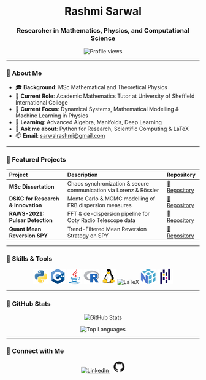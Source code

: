 <!-- ===== PROFILE HEADER ===== -->
<h1 align="center">Rashmi Sarwal</h1>
<h3 align="center">Researcher in Mathematics, Physics, and Computational Science</h3>

<p align="center">
  <img src="https://komarev.com/ghpvc/?username=rashkrish&label=Profile%20views&color=0e75b6&style=flat" alt="Profile views" />
</p>

<hr/>

### 🔹 About Me
- 🎓 **Background**: MSc Mathematical and Theoretical Physics  
- 💼 **Current Role**: Academic Mathematics Tutor at University of Sheffield International College  
- 🔭 **Current Focus**: Dynamical Systems, Mathematical Modelling & Machine Learning in Physics  
- 🌱 **Learning**: Advanced Algebra, Manifolds, Deep Learning  
- 💬 **Ask me about**: Python for Research, Scientific Computing & LaTeX  
- 📫 **Email**: sarwalrashmi@gmail.com  

<hr/>

### 🔹 Featured Projects
| Project | Description | Repository |
| :------ | :---------- | :--------- |
| **MSc Dissertation** | Chaos synchronization & secure communication via Lorenz & Rössler | [🔗 Repository](https://github.com/rashkrish/msc-dissertation) |
| **DSKC for Research & Innovation** | Monte Carlo & MCMC modelling of FRB dispersion measures | [🔗 Repository](https://github.com/rashkrish/dskc-research) |
| **RAWS-2021: Pulsar Detection** | FFT & de-dispersion pipeline for Ooty Radio Telescope data | [🔗 Repository](https://github.com/rashkrish/raws-pulsar) |
| **Quant Mean Reversion SPY** | Trend-Filtered Mean Reversion Strategy on SPY | [🔗 Repository](https://github.com/rashkrish/Quant_Mean_Reversion_SPY) |

<hr/>

### 🔹 Skills & Tools
<p align="center">
  <img src="https://raw.githubusercontent.com/devicons/devicon/master/icons/python/python-original.svg" width="40" alt="Python" />
  <img src="https://raw.githubusercontent.com/devicons/devicon/master/icons/cplusplus/cplusplus-original.svg" width="40" alt="C++" />
  <img src="https://raw.githubusercontent.com/devicons/devicon/master/icons/java/java-original.svg" width="40" alt="Java" />
  <img src="https://raw.githubusercontent.com/devicons/devicon/master/icons/r/r-original.svg" width="40" alt="R" />
  <img src="https://raw.githubusercontent.com/devicons/devicon/master/icons/linux/linux-original.svg" width="40" alt="Linux" />
  <img src="https://cdn.jsdelivr.net/gh/simple-icons/simple-icons/icons/latex.svg" width="40" alt="LaTeX" />
  <img src="https://raw.githubusercontent.com/devicons/devicon/master/icons/numpy/numpy-original.svg" width="40" alt="NumPy" />
  <img src="https://raw.githubusercontent.com/devicons/devicon/master/icons/pandas/pandas-original.svg" width="40" alt="Pandas" />
</p>

<hr/>

### 🔹 GitHub Stats
<p align="center">
  <img src="https://github-readme-stats.vercel.app/api?username=rashkrish&show_icons=true&theme=tokyonight" alt="GitHub Stats" width="48%" />
</p>

<p align="center">
  <img src="https://github-readme-stats.vercel.app/api/top-langs?username=rashkrish&layout=compact&theme=tokyonight" alt="Top Languages" />
</p>

<hr/>

### 🔹 Connect with Me
<p align="center">
  <a href="https://www.linkedin.com/in/rashmi-s-454175190/" target="_blank">
    <img src="https://raw.githubusercontent.com/rahuldkjain/github-profile-readme-generator/master/src/images/icons/Social/linked-in-alt.svg" width="30" alt="LinkedIn" />
  </a>
  &nbsp;
  <a href="https://github.com/rashkrish" target="_blank">
    <img src="https://raw.githubusercontent.com/devicons/devicon/master/icons/github/github-original.svg" width="30" alt="GitHub" />
  </a>
</p>

